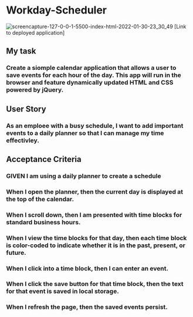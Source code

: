 # Workday-Scheduler
![screencapture-127-0-0-1-5500-index-html-2022-01-30-23_30_49](https://user-images.githubusercontent.com/95703604/151743663-fa726779-bab5-462c-b46c-96f84aef09e2.png)
[Link to deployed application]
## My task

### Create a siomple calendar application that allows a user to save events for each hour of the day. This app will run in the browser and feature dynamically updated HTML and CSS powered by jQuery.

## User Story

### As an emploee with a busy schedule, I want to add important events to a daily planner so that I can manage my time effectivley.

## Acceptance Criteria

### GIVEN I am using a daily planner to create a schedule

### When I open the planner, then the current day is displayed at the top of the calendar.

### When I scroll down, then I am presented with time blocks for standard business hours.

### When I view the time blocks for that day, then each time block is color-coded to indicate whether it is in the past, present, or future.

### When I click into a time block, then I can enter an event.

### When I click the save button for that time block, then the text for that event is saved in local storage.

### When I refresh the page, then the saved events persist.
